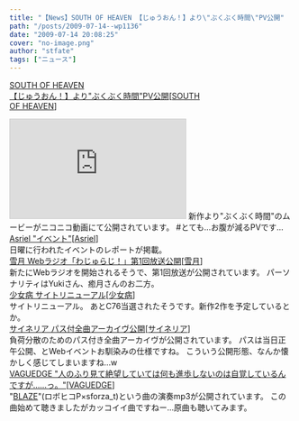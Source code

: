 ```yaml
---
title: "【News】SOUTH OF HEAVEN 【じゅうおん！】より\"ぶくぶく時間\"PV公開"
path: "/posts/2009-07-14--wp1136"
date: "2009-07-14 20:08:25"
cover: "no-image.png"
author: "stfate"
tags: ["ニュース"]
---
```


<style type="text/css">
<!--
p {white-space: pre-wrap};
-->
</style>

<a  href="http://s-o-h.jp/products/" target="_blank">SOUTH OF HEAVEN 【じゅうおん！】より"ぶくぶく時間"PV公開</a><span >[<a href="http://s-o-h.jp/" target="_blank">SOUTH OF HEAVEN</a>]</span>
<div ><iframe width="312" height="176" src="http://ext.nicovideo.jp/thumb/sm7622963" scrolling="no" style="border:solid 1px #CCC;" frameborder="0"><a href="http://www.nicovideo.jp/watch/sm7622963">【ニコニコ動画】[けいおん！]ぶくぶく時間　byじゅうおん！（メタルアレンジ）</a></iframe>
新作より"ぶくぶく時間"のムービーがニコニコ動画にて公開されています。
#とても…お腹が減るPVです…</div>
<a  href="http://ameblo.jp/asriel-blog/" target="_blank">Asriel "イベント"</a><span >[<a href="http://www.asriel.jp/m/" target="_blank">Asriel</a>]</span>
<div >日曜に行われたイベントのレポートが掲載。</div>
<a  href="http://aonokioku.sakura.ne.jp/setsugetsu/" target="_blank">雪月 Webラジオ「わじゅらじ！」第1回放送公開</a><span >[<a href="http://aonokioku.sakura.ne.jp/setsugetsu/" target="_blank">雪月</a>]</span>
<div >新たにWebラジオを開始されるそうで、第1回放送が公開されています。
パーソナリティはYukiさん、癒月さんのお二方。</div>
<a  href="http://www.girldisease.com/" target="_blank">少女病 サイトリニューアル</a><span >[<a href="http://www.girldisease.com/" target="_blank">少女病</a>]</span>
<div >サイトリニューアル。
あとC76当選されたそうです。新作2作を予定しているとか。</div>
<a  href="http://cineraria-tfs.net/" target="_blank">サイネリア パス付全曲アーカイヴ公開</a><span >[<a href="http://cineraria-tfs.net/" target="_blank">サイネリア</a>]</span>
<div >負荷分散のためのパス付き全曲アーカイヴが公開されています。
パスは当日正午公開、とWebイベントお馴染みの仕様ですね。
こういう公開形態、なんか懐かしく感じてしまいますね…w</div>
<a  href="http://d.hatena.ne.jp/hull1522/" target="_blank">VAGUEDGE "人のふり見て絶望していては何も進歩しないのは自覚しているんですが……っ。"</a><span >[<a href="http://hull.s53.xrea.com/" target="_blank">VAGUEDGE</a>]</span>
<div >"<a href="http://www.nicovideo.jp/watch/sm6753213" target="_blank">BLAZE</a>"(ロボヒコP×sforza_t)という曲の演奏mp3が公開されています。
この曲始めて聴きましたがカッコイイ曲ですねー…原曲も聴いてみます。</div>

